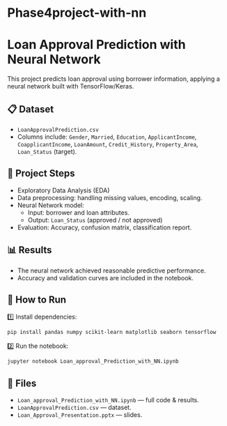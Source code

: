 # Phase4project-with-nn

# Loan Approval Prediction with Neural Network

This project predicts loan approval using borrower information, applying a neural network built with TensorFlow/Keras.

## 📋 Dataset
- `LoanApprovalPrediction.csv`
- Columns include: `Gender`, `Married`, `Education`, `ApplicantIncome`, `CoapplicantIncome`, `LoanAmount`, `Credit_History`, `Property_Area`, `Loan_Status` (target).

## 🔷 Project Steps
- Exploratory Data Analysis (EDA)
- Data preprocessing: handling missing values, encoding, scaling.
- Neural Network model:
  - Input: borrower and loan attributes.
  - Output: `Loan_Status` (approved / not approved)
- Evaluation: Accuracy, confusion matrix, classification report.

## 📊 Results
- The neural network achieved reasonable predictive performance.
- Accuracy and validation curves are included in the notebook.

## 🚀 How to Run
1️⃣ Install dependencies:
```bash
pip install pandas numpy scikit-learn matplotlib seaborn tensorflow
```

2️⃣ Run the notebook:
```bash
jupyter notebook Loan_approval_Prediction_with_NN.ipynb
```

## 📁 Files
- `Loan_approval_Prediction_with_NN.ipynb` — full code & results.
- `LoanApprovalPrediction.csv` — dataset.
- `Loan_Approval_Presentation.pptx` — slides.
